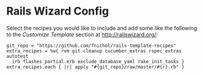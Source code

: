 # Rails Wizard Config

Select the recipes you would like to include and add some like the following to the *Customize Template* section at <http://railswizard.org/>:

    git_repo = "https://github.com/fnichol/rails-template-recipes"
    extra_recipes = %w{ rvm git cleanup cucumber_extras rspec_extras autotest 
      irb flashes_partial.erb exclude_database_yaml rake_init_tasks }
    extra_recipes.each { |r| apply "#{git_repo}/raw/master/#{r}.rb" }

